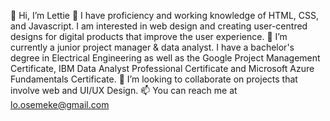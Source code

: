 👋 Hi, I’m Lettie
👀 I have proficiency and working knowledge of HTML, CSS, and Javascript. I am interested in web design and creating user-centred designs for digital products 
   that improve the user experience. 
🌱 I’m currently a junior project manager & data analyst. I have a bachelor's degree in Electrical Engineering as well as the Google Project Management 
   Certificate, IBM Data Analyst Professional Certificate and Microsoft Azure Fundamentals Certificate.
💞️ I’m looking to collaborate on projects that involve web and UI/UX Design.
📫 You can reach me at lo.osemeke@gmail.com

<!---
losemeke/losemeke is a ✨ special ✨ repository because its `README.md` (this file) appears on your GitHub profile.
You can click the Preview link to take a look at your changes.
--->
